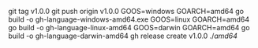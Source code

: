 git tag v1.0.0
git push origin v1.0.0
GOOS=windows GOARCH=amd64 go build -o gh-language-windows-amd64.exe
GOOS=linux GOARCH=amd64 go build -o gh-language-linux-amd64
GOOS=darwin GOARCH=amd64 go build -o gh-language-darwin-amd64
gh release create v1.0.0 ./*amd64*